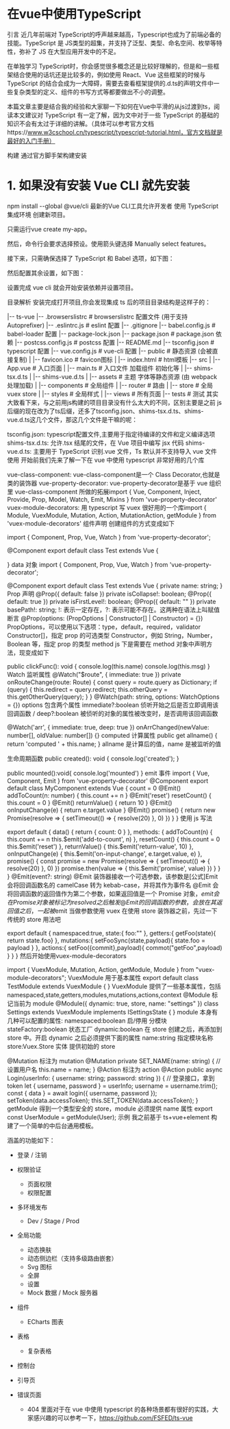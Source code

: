 # 在vue中使用TypeScript

引言
近几年前端对 TypeScript的呼声越来越高，Typescript也成为了前端必备的技能。TypeScript 是 JS类型的超集，并支持了泛型、类型、命名空间、枚举等特性，弥补了 JS 在大型应用开发中的不足。

在单独学习 TypeScript时，你会感觉很多概念还是比较好理解的，但是和一些框架结合使用的话坑还是比较多的，例如使用 React、Vue 这些框架的时候与 TypeScript 的结合会成为一大障碍，需要去查看框架提供的.d.ts的声明文件中一些复杂类型的定义、组件的书写方式等都要做出不小的调整。

本篇文章主要是结合我的经验和大家聊一下如何在Vue中平滑的从js过渡到ts，阅读本文建议对 TypeScript 有一定了解，因为文中对于一些 TypeScript 的基础的知识不会有太过于详细的讲解。（具体可以参考官方文档https://www.w3cschool.cn/typescript/typescript-tutorial.html，官方文档就是最好的入门手册）

构建
通过官方脚手架构建安装

# 1. 如果没有安装 Vue CLI 就先安装
npm install --global @vue/cli
最新的Vue CLI工具允许开发者 使用 TypeScript 集成环境 创建新项目。

只需运行vue create my-app。

然后，命令行会要求选择预设。使用箭头键选择 Manually select features。

接下来，只需确保选择了 TypeScript 和 Babel 选项，如下图：


然后配置其余设置，如下图：




设置完成 vue cli 就会开始安装依赖并设置项目。

目录解析
安装完成打开项目,你会发现集成 ts 后的项目目录结构是这样子的：

|-- ts-vue
    |-- .browserslistrc     # browserslistrc 配置文件 (用于支持 Autoprefixer)
    |-- .eslintrc.js        # eslint 配置
    |-- .gitignore
    |-- babel.config.js     # babel-loader 配置
    |-- package-lock.json
    |-- package.json        # package.json 依赖
    |-- postcss.config.js   # postcss 配置
    |-- README.md
    |-- tsconfig.json       # typescript 配置
    |-- vue.config.js       # vue-cli 配置
    |-- public              # 静态资源 (会被直接复制)
    |   |-- favicon.ico     # favicon图标
    |   |-- index.html      # html模板
    |-- src
    |   |-- App.vue         # 入口页面
    |   |-- main.ts         # 入口文件 加载组件 初始化等
    |   |-- shims-tsx.d.ts
    |   |-- shims-vue.d.ts
    |   |-- assets          # 主题 字体等静态资源 (由 webpack 处理加载)
    |   |-- components      # 全局组件
    |   |-- router          # 路由
    |   |-- store           # 全局 vuex store
    |   |-- styles          # 全局样式
    |   |-- views           # 所有页面
    |-- tests               # 测试
其实大致看下来，与之前用js构建的项目目录没有什么太大的不同，区别主要是之前 js 后缀的现在改为了ts后缀，还多了tsconfig.json、shims-tsx.d.ts、shims-vue.d.ts这几个文件，那这几个文件是干嘛的呢：

tsconfig.json: typescript配置文件,主要用于指定待编译的文件和定义编译选项
shims-tsx.d.ts: 允许.tsx 结尾的文件，在 Vue 项目中编写 jsx 代码
shims-vue.d.ts: 主要用于 TypeScript 识别.vue 文件，Ts 默认并不支持导入 vue 文件
使用
开始前我们先来了解一下在 vue 中使用 typescript 非常好用的几个库

vue-class-component: vue-class-component是一个 Class Decorator,也就是类的装饰器
vue-property-decorator: vue-property-decorator是基于 vue 组织里 vue-class-component 所做的拓展import { Vue, Component, Inject, Provide, Prop, Model, Watch, Emit, Mixins } from 'vue-property-decorator'
vuex-module-decorators: 用 typescript 写 vuex 很好用的一个库import { Module, VuexModule, Mutation, Action, MutationAction, getModule } from 'vuex-module-decorators'
组件声明
创建组件的方式变成如下

import { Component, Prop, Vue, Watch } from 'vue-property-decorator';

@Component
export default class Test extends Vue {

}
data 对象
import { Component, Prop, Vue, Watch } from 'vue-property-decorator';

@Component
export default class Test extends Vue {
  private name: string;
}
Prop 声明
@Prop({ default: false }) private isCollapse!: boolean;
@Prop({ default: true }) private isFirstLevel!: boolean;
@Prop({ default: "" }) private basePath!: string;
!: 表示一定存在，?: 表示可能不存在。这两种在语法上叫赋值断言
@Prop(options: (PropOptions | Constructor[] | Constructor) = {})
PropOptions，可以使用以下选项：type，default，required，validator
Constructor[]，指定 prop 的可选类型
Constructor，例如 String，Number，Boolean 等，指定 prop 的类型
method
js 下是需要在 method 对象中声明方法，现变成如下

public clickFunc(): void {
  console.log(this.name)
  console.log(this.msg)
}
Watch 监听属性
@Watch("$route", { immediate: true })
private onRouteChange(route: Route) {
  const query = route.query as Dictionary<string>;
  if (query) {
  this.redirect = query.redirect;
  this.otherQuery = this.getOtherQuery(query);
  }
}
@Watch(path: string, options: WatchOptions = {})
options 包含两个属性 immediate?:boolean 侦听开始之后是否立即调用该回调函数 / deep?:boolean 被侦听的对象的属性被改变时，是否调用该回调函数


@Watch('arr', { immediate: true, deep: true }) onArrChanged(newValue: number[], oldValue: number[]) {}
computed 计算属性
public get allname() {
  return 'computed ' + this.name;
}
allname 是计算后的值，name 是被监听的值

生命周期函数
public created(): void {
  console.log('created');
}

public mounted():void{
  console.log('mounted')
}
emit 事件
import { Vue, Component, Emit } from 'vue-property-decorator'
@Component
export default class MyComponent extends Vue {
  count = 0
  @Emit()
  addToCount(n: number) {
      this.count += n
  }
  @Emit('reset')
  resetCount() {
      this.count = 0
  }
  @Emit()
  returnValue() {
      return 10
  }
  @Emit()
  onInputChange(e) {
      return e.target.value
  }
  @Emit()
  promise() {
      return new Promise(resolve => {
      setTimeout(() => {
          resolve(20)
      }, 0)
      })
  }
}
使用 js 写法

export default {
  data() {
      return {
      count: 0
      }
  },
  methods: {
      addToCount(n) {
      this.count += n
      this.$emit('add-to-count', n)
      },
      resetCount() {
      this.count = 0
      this.$emit('reset')
      },
      returnValue() {
      this.$emit('return-value', 10)
      },
      onInputChange(e) {
      this.$emit('on-input-change', e.target.value, e)
      },
      promise() {
      const promise = new Promise(resolve => {
          setTimeout(() => {
          resolve(20)
          }, 0)
      })
      promise.then(value => {
          this.$emit('promise', value)
      })
      }
  }
 }
@Emit(event?: string)
@Emit 装饰器接收一个可选参数，该参数是[公式]Emit 会将回调函数名的 camelCase 转为 kebab-case，并将其作为事件名
@Emit 会将回调函数的返回值作为第二个参数，如果返回值是一个 Promise 对象，$emit 会在 Promise 对象被标记为 resolved 之后触发
@Emit 的回调函数的参数，会放在其返回值之后，一起被$emit 当做参数使用
vuex
在使用 store 装饰器之前，先过一下传统的 store 用法吧

export default  {
    namespaced:true,
    state:{
        foo:""
    },
    getters:{
        getFoo(state){ return state.foo}
    },
    mutations:{
        setFooSync(state,payload){
            state.foo = payload
        }
    },
    actions:{
        setFoo({commit},payload){
            commot("getFoo",payload)
        }
    }
}
然后开始使用vuex-module-decorators

import {
  VuexModule,
  Mutation,
  Action,
  getModule,
  Module
} from "vuex-module-decorators";
VuexModule 用于基本属性
export default class TestModule extends VuexModule { }
VuexModule 提供了一些基本属性，包括 namespaced,state,getters,modules,mutations,actions,context
@Module 标记当前为 module
@Module({ dynamic: true, store, name: "settings" }) class Settings extends VuexModule implements ISettingsState { }
module 本身有几种可以配置的属性:
namespaced:boolean 启/停用 分模块
stateFactory:boolean 状态工厂
dynamic:boolean 在 store 创建之后，再添加到 store 中。开启 dynamic 之后必须提供下面的属性
name:string 指定模块名称
store:Vuex.Store 实体 提供初始的 store


@Mutation 标注为 mutation
@Mutation private SET_NAME(name: string) { // 设置用户名 this.name = name; }
@Action 标注为 action
@Action public async Login(userInfo: { username: string; password: string }) { // 登录接口，拿到token let { username, password } = userInfo; username = username.trim(); const { data } = await login({ username, password }); setToken(data.accessToken); this.SET_TOKEN(data.accessToken); }
getModule 得到一个类型安全的 store，module 必须提供 name 属性
export const UserModule = getModule(User);
示例
我之前基于 ts+vue+element 构建了一个简单的中后台通用模板。




涵盖的功能如下：

- 登录 / 注销

- 权限验证
  - 页面权限
  - 权限配置

- 多环境发布
  - Dev / Stage / Prod

- 全局功能
  - 动态换肤
  - 动态侧边栏（支持多级路由嵌套）
  - Svg 图标
  - 全屏
  - 设置
  - Mock 数据 / Mock 服务器

- 组件
  - ECharts 图表

- 表格
  - 复杂表格

- 控制台
- 引导页
- 错误页面
  - 404
里面对于在 vue 中使用 typescript 的各种场景都有很好的实践，大家感兴趣的可以参考一下，https://github.com/FSFED/ts-vue